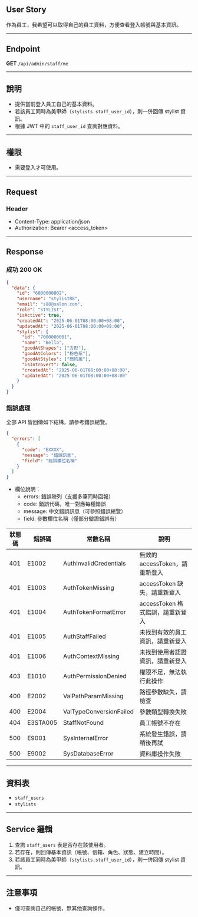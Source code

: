 ## User Story

作為員工，我希望可以取得自己的員工資料，方便查看登入帳號與基本資訊。

---

## Endpoint

**GET** `/api/admin/staff/me`

---

## 說明

- 提供當前登入員工自己的基本資料。
- 若該員工同時為美甲師（`stylists.staff_user_id`），則一併回傳 stylist 資訊。
- 根據 JWT 中的 `staff_user_id` 查詢對應資料。

---

## 權限

- 需要登入才可使用。

---

## Request

### Header

- Content-Type: application/json
- Authorization: Bearer <access_token>

---

## Response

### 成功 200 OK

```json
{
  "data": {
    "id": "6000000002",
    "username": "stylist88",
    "email": "s88@salon.com",
    "role": "STYLIST",
    "isActive": true,
    "createdAt": "2025-06-01T08:00:00+08:00",
    "updatedAt": "2025-06-01T08:00:00+08:00",
    "stylist": {
      "id": "7000000001",
      "name": "Bella",
      "goodAtShapes": ["方形"],
      "goodAtColors": ["粉色系"],
      "goodAtStyles": ["簡約風"],
      "isIntrovert": false,
      "createdAt": "2025-06-01T08:00:00+08:00",
      "updatedAt": "2025-06-01T08:00:00+08:00"
    }
  }
}
```

### 錯誤處理

全部 API 皆回傳如下結構，請參考錯誤總覽。

```json
{
  "errors": [
    {
      "code": "EXXXX",
      "message": "錯誤訊息",
      "field": "錯誤欄位名稱"
    }
  ]
}
```

- 欄位說明：
  - errors: 錯誤陣列（支援多筆同時回報）
  - code: 錯誤代碼，唯一對應每種錯誤
  - message: 中文錯誤訊息（可參照錯誤總覽）
  - field: 參數欄位名稱（僅部分驗證錯誤有）

| 狀態碼 | 錯誤碼   | 常數名稱                | 說明                             |
| ------ | -------- | ----------------------- | -------------------------------- |
| 401    | E1002    | AuthInvalidCredentials  | 無效的 accessToken，請重新登入   |
| 401    | E1003    | AuthTokenMissing        | accessToken 缺失，請重新登入     |
| 401    | E1004    | AuthTokenFormatError    | accessToken 格式錯誤，請重新登入 |
| 401    | E1005    | AuthStaffFailed         | 未找到有效的員工資訊，請重新登入 |
| 401    | E1006    | AuthContextMissing      | 未找到使用者認證資訊，請重新登入 |
| 403    | E1010    | AuthPermissionDenied    | 權限不足，無法執行此操作         |
| 400    | E2002    | ValPathParamMissing     | 路徑參數缺失，請檢查             |
| 400    | E2004    | ValTypeConversionFailed | 參數類型轉換失敗                 |
| 404    | E3STA005 | StaffNotFound           | 員工帳號不存在                   |
| 500    | E9001    | SysInternalError        | 系統發生錯誤，請稍後再試         |
| 500    | E9002    | SysDatabaseError        | 資料庫操作失敗                   |

---

## 資料表

- `staff_users`
- `stylists`

---

## Service 邏輯

1. 查詢 `staff_users` 表是否存在該使用者。
2. 若存在，則回傳基本資訊（帳號、信箱、角色、狀態、建立時間）。
3. 若該員工同時為美甲師（`stylists.staff_user_id`），則一併回傳 stylist 資訊。

---

## 注意事項

- 僅可查詢自己的帳號，無其他查詢條件。
